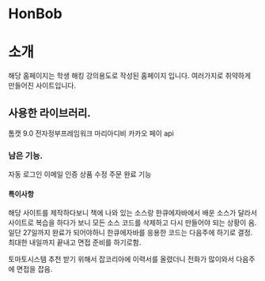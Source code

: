 # HonBob


# 소개
해당 홈페이지는 학생 해킹 강의용도로 작성된 홈페이지 입니다.
여러가지로 취약하게 만들어진 사이트입니다.


## 사용한 라이브러리.
톰캣 9.0
전자정부프레임워크 
마리아디비
카카오 페이 api


### 남은 기능.
자동 로그인
이메일 인증
상품 수정
주문 완료 기능


#### 특이사항
해당 사이트를 제작하다보니 책에 나와 있는 소스랑 한큐에자바에서 배운 소스가 달라서
사이트로 복습을 하다가 보니 모든 소스 코드를 삭제하고 다시 만들어야 되는 상황이 옴.
일단 27일까지 완료가 되어야하니 
한큐에자바를 응용한 코드는 다음주에 하기로 결정.
최대한 내일까지 끝내고 면접 준비를 하기로함.

토마토시스템 추천 받기 위해서 잡코리아에 이력서를 올렸더니
전화가 많이와서 다음주에 면접을 잡음.

